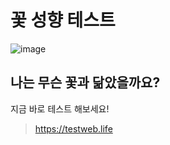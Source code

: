 # 꽃 성향 테스트
![image](https://user-images.githubusercontent.com/74460103/150272080-d8ce3810-c5b8-4a01-a95e-1f686a34f221.png)




## 나는 무슨 꽃과 닮았을까요?

지금 바로 테스트 해보세요!

 > https://testweb.life
